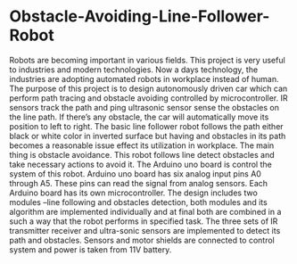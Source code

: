 # Obstacle-Avoiding-Line-Follower-Robot

Robots are becoming important in various fields. This project is very useful to industries and modern technologies. Now a days technology, the industries are adopting automated robots in workplace instead of human. The purpose of this project is to design autonomously driven car which can perform path tracing and obstacle avoiding controlled by microcontroller. IR sensors track the path and ping ultrasonic sensor sense the obstacles on the line path. If there’s any obstacle, the car will automatically move its position to left to right. The basic line follower robot follows the path either black or white color in inverted surface but having and obstacles in its path becomes a reasonable issue effect its utilization in workplace. The main thing is obstacle avoidance. This robot follows line detect obstacles and take necessary actions to avoid it. The Arduino uno board is control the system of this robot. Arduino uno board has six analog input pins A0 through A5. These pins can read the signal from analog sensors. Each Arduino board has its own microcontroller. The design includes two modules –line following and obstacles detection, both modules and its algorithm are implemented individually and at final both are combined in a such a way that the robot performs in specified task. The three sets of IR transmitter receiver and ultra-sonic sensors are implemented to detect its path and obstacles. Sensors and motor shields are connected to control system and power is taken from 11V battery.
